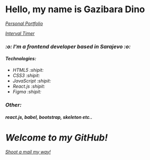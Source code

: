 <h1>Hello, my name is <b>Gazibara Dino</b> </h1>

<a target="_blank" href="https://gazibarad.pages.dev/"><i>Personal Portfolio<i></a>
  
<a target="_blank" href="https://tabata.pages.dev/"><i>Interval Timer<i></a>

<h3>:o: I'm a frontend developer based in Sarajevo :o:</h3>

<h4>Technologies:</h5>

<ul>
<li>HTML5 :shipit:</li>

<li>CSS3 :shipit:</li>
  
<li>JavaScript :shipit:</li>
  
<li>React.js :shipit:</li>

<li>Figma :shipit:</li>
</ul>


<h3><i>Other:</i></h3>

<h5><i>react.js, babel, bootstrap, skeleton etc..</i></h5>

<h1>Welcome to my GitHub!</h1>

<a target="_blank" href = "mailto: gazibaradino@outlook.com"><i>Shoot a mail my way!</i></a>


